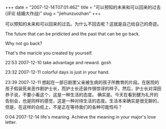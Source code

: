 +++
date = "2007-12-14T07:01:46Z"
title = "可以预知的未来和可以回来的过去(评论 结婚大作战)"
slug = "jiehunzuozhan"
+++

可以预知的未来和可以回来的过去。为什么不回去呢？这就是自己给自己的奇迹。

The future that can be pridicted and the past that can be go back.

Why not go back?

That's the maricle you created by yourself. 

22:53 2007-12-10 take advantage and reward. gosh

23:32 2007-12-11 colorful days is just in your hand. 

23:39 2007-12-11 想起在一部日剧里父亲被生病的孩子所教育的片段。在医院的孩子假装死来恶作剧护士长，而护士长还装作很惊讶的样子。然后，护士长对深田恭子说，不要小看这个，这是一种生活的态度。
确实是。今天在看到健为礼开的告别会，也是同样的感觉，这是一种对待生活的态度。生活本来确实是很无聊的，但是，在这样的白纸上，不是正在等待我们的各种可能性吗？

0:04 2007-12-14 life's meaning. Achieve the meaning in your major's love letter.
